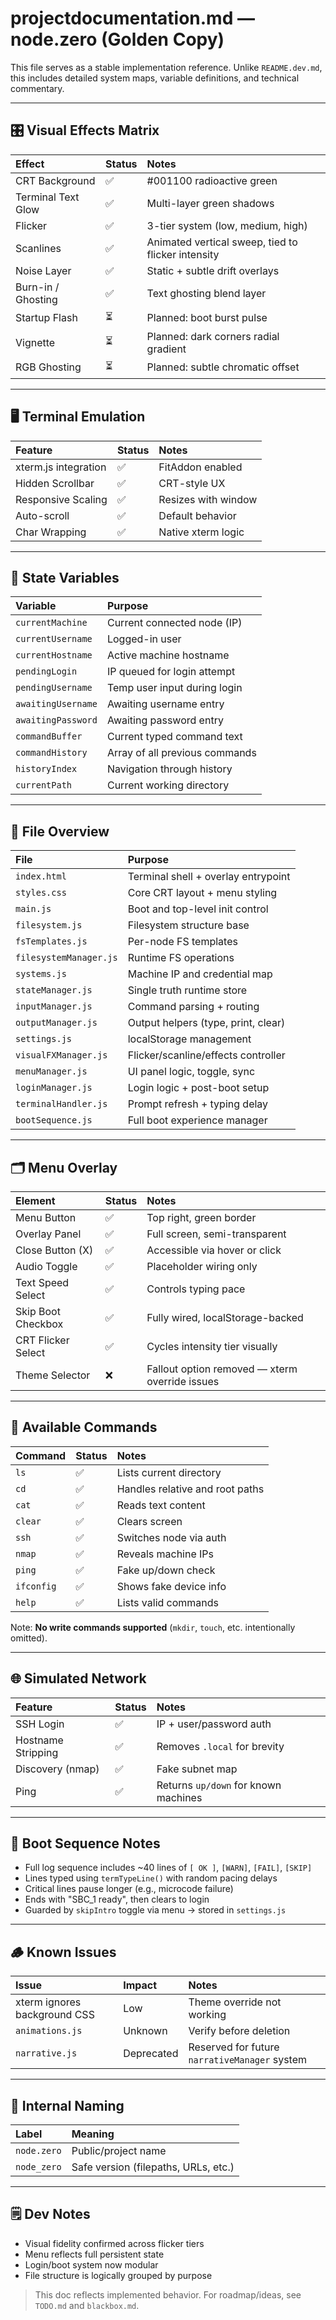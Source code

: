 # projectdocumentation.md — node.zero (Golden Copy)

This file serves as a stable implementation reference. Unlike `README.dev.md`, this includes detailed system maps, variable definitions, and technical commentary.

---

## 🎛️ Visual Effects Matrix

| Effect | Status | Notes |
|:------|:------|:------|
| CRT Background | ✅ | #001100 radioactive green |
| Terminal Text Glow | ✅ | Multi-layer green shadows |
| Flicker | ✅ | 3-tier system (low, medium, high) |
| Scanlines | ✅ | Animated vertical sweep, tied to flicker intensity |
| Noise Layer | ✅ | Static + subtle drift overlays |
| Burn-in / Ghosting | ✅ | Text ghosting blend layer |
| Startup Flash | ⏳ | Planned: boot burst pulse |
| Vignette | ⏳ | Planned: dark corners radial gradient |
| RGB Ghosting | ⏳ | Planned: subtle chromatic offset |

---

## 🖥️ Terminal Emulation

| Feature | Status | Notes |
|:--------|:-------|:------|
| xterm.js integration | ✅ | FitAddon enabled |
| Hidden Scrollbar | ✅ | CRT-style UX |
| Responsive Scaling | ✅ | Resizes with window |
| Auto-scroll | ✅ | Default behavior |
| Char Wrapping | ✅ | Native xterm logic |

---

## 🧠 State Variables

| Variable | Purpose |
|:---------|:--------|
| `currentMachine` | Current connected node (IP) |
| `currentUsername` | Logged-in user |
| `currentHostname` | Active machine hostname |
| `pendingLogin` | IP queued for login attempt |
| `pendingUsername` | Temp user input during login |
| `awaitingUsername` | Awaiting username entry |
| `awaitingPassword` | Awaiting password entry |
| `commandBuffer` | Current typed command text |
| `commandHistory` | Array of all previous commands |
| `historyIndex` | Navigation through history |
| `currentPath` | Current working directory |

---

## 📁 File Overview

| File | Purpose |
|:-----|:--------|
| `index.html` | Terminal shell + overlay entrypoint |
| `styles.css` | Core CRT layout + menu styling |
| `main.js` | Boot and top-level init control |
| `filesystem.js` | Filesystem structure base |
| `fsTemplates.js` | Per-node FS templates |
| `filesystemManager.js` | Runtime FS operations |
| `systems.js` | Machine IP and credential map |
| `stateManager.js` | Single truth runtime store |
| `inputManager.js` | Command parsing + routing |
| `outputManager.js` | Output helpers (type, print, clear) |
| `settings.js` | localStorage management |
| `visualFXManager.js` | Flicker/scanline/effects controller |
| `menuManager.js` | UI panel logic, toggle, sync |
| `loginManager.js` | Login logic + post-boot setup |
| `terminalHandler.js` | Prompt refresh + typing delay |
| `bootSequence.js` | Full boot experience manager |

---

## 🗂️ Menu Overlay

| Element | Status | Notes |
|:--------|:-------|:------|
| Menu Button | ✅ | Top right, green border |
| Overlay Panel | ✅ | Full screen, semi-transparent |
| Close Button (X) | ✅ | Accessible via hover or click |
| Audio Toggle | ✅ | Placeholder wiring only |
| Text Speed Select | ✅ | Controls typing pace |
| Skip Boot Checkbox | ✅ | Fully wired, localStorage-backed |
| CRT Flicker Select | ✅ | Cycles intensity tier visually |
| Theme Selector | ❌ | Fallout option removed — xterm override issues |

---

## 🔧 Available Commands

| Command | Status | Notes |
|:--------|:-------|:------|
| `ls` | ✅ | Lists current directory |
| `cd` | ✅ | Handles relative and root paths |
| `cat` | ✅ | Reads text content |
| `clear` | ✅ | Clears screen |
| `ssh` | ✅ | Switches node via auth |
| `nmap` | ✅ | Reveals machine IPs |
| `ping` | ✅ | Fake up/down check |
| `ifconfig` | ✅ | Shows fake device info |
| `help` | ✅ | Lists valid commands |

Note: **No write commands supported** (`mkdir`, `touch`, etc. intentionally omitted).

---

## 🌐 Simulated Network

| Feature | Status | Notes |
|:--------|:-------|:------|
| SSH Login | ✅ | IP + user/password auth |
| Hostname Stripping | ✅ | Removes `.local` for brevity |
| Discovery (nmap) | ✅ | Fake subnet map |
| Ping | ✅ | Returns `up/down` for known machines |

---

## 🧪 Boot Sequence Notes

- Full log sequence includes ~40 lines of `[ OK ]`, `[WARN]`, `[FAIL]`, `[SKIP]`
- Lines typed using `termTypeLine()` with random pacing delays
- Critical lines pause longer (e.g., microcode failure)
- Ends with "SBC_1 ready", then clears to login
- Guarded by `skipIntro` toggle via menu → stored in `settings.js`

---

## 🪵 Known Issues

| Issue | Impact | Notes |
|:------|:-------|:------|
| xterm ignores background CSS | Low | Theme override not working |
| `animations.js` | Unknown | Verify before deletion |
| `narrative.js` | Deprecated | Reserved for future `narrativeManager` system |

---

## 🧭 Internal Naming

| Label | Meaning |
|:------|:--------|
| `node.zero` | Public/project name |
| `node_zero` | Safe version (filepaths, URLs, etc.) |

---

## 🗒️ Dev Notes

- Visual fidelity confirmed across flicker tiers
- Menu reflects full persistent state
- Login/boot system now modular
- File structure is logically grouped by purpose

> This doc reflects implemented behavior. For roadmap/ideas, see `TODO.md` and `blackbox.md`.

